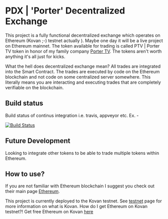 # PDX | 'Porter' Decentralized Exchange
This project is a fully functional decentralized exchange which operates on Ethereum (Kovan ;-) testnet actually ). Maybe one day it will be a live project on Ethereum mainnet. The token available for trading is called PTV | Porter TV token in honor of my family company [Porter TV]([http://portertv.com/](http://portertv.com/)). The tokens aren't worth anything it's all just for kicks.

What the hell does decentralized exchange mean? All trades are integrated into the Smart Contract. The trades are executed by code on the Ethereum blockchain and not code on some centralized server somewhere. This literally means you are interacting and executing trades that are completely verifiable on the blockchain.

## Build status
Build status of continus integration i.e. travis, appveyor etc. Ex. -

[![Build Status](https://travis-ci.org/akashnimare/foco.svg?branch=master)](https://travis-ci.org/akashnimare/foco)

## Future Development
Looking to integrate other tokens to be able to trade multiple tokens within Ethereum.  

## How to use?
If you are not familiar with Ethereum blockchain I suggest you check out their main page [Ethereum](https://www.ethereum.org/).

This project is currently deployed to the Kovan testnet. See  [testnet]([https://kovan-testnet.github.io/website/](https://kovan-testnet.github.io/website/)) page for more information on what is Kovan.
How do I get Ethereum on Kovan testnet?! Get free Ethereum on Kovan [here]([https://faucet.kovan.network/](https://faucet.kovan.network/)) 
